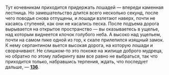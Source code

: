Тут кочевникам приходится придержать лошадей — впереди каменная лестница. Но замешательство длится всего несколько секунд, после чего поводья снова отпущены, и лошади взлетают наверх, почти не касаясь ступеней, как они не касались песка. После подъема дорога вырывается на открытое пространство — вы оказываетесь в ущелье, над которым виднеется клочок голубого неба. А высоко над ущельем, почти на самом пике одной из гор, к скале прилепился изящный замок. К нему серпантином вьется высокая дорога, на которую лошади и сворачивают. Не слишком-то это похоже на жилище доброго мудреца, но обратно по этому лабиринту вам все равно не выбраться, так что приходится только, набравшись терпения, ждать, что последует дальше, — [**136**](#n_136).

